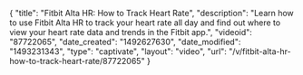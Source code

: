 {
    "title": "Fitbit Alta HR: How to Track Heart Rate",
    "description": "Learn how to use Fitbit Alta HR to track your heart rate all day and find out where to view your heart rate data and trends in the Fitbit app.",
    "videoid": "87722065",
    "date_created": "1492627630",
    "date_modified": "1493231343",
    "type": "captivate",
    "layout": "video",
    "url": "\/v\/fitbit-alta-hr-how-to-track-heart-rate\/87722065"
}